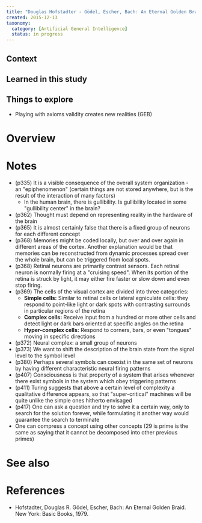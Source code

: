 ```yaml
---
title: "Douglas Hofstadter - Gödel, Escher, Bach: An Eternal Golden Braid - 1979"
created: 2015-12-13
taxonomy:
  category: [Artificial General Intelligence]
  status: in progress
---
```


## Context

## Learned in this study

## Things to explore

* Playing with axioms validity creates new realities (GEB)

# Overview

# Notes

* (p335) It is a visible consequence of the overall system organization - an "epiphenomenon" (certain things are not stored anywhere, but is the result of the interaction of many factors)
	* In the human brain, there is gullibility. Is gullibility located in some "gullibility center" in the brain?
* (p362) Thought must depend on representing reality in the hardware of the brain
* (p365) It is almost certainly false that there is a fixed group of neurons for each different concept
* (p368) Memories might be coded locally, but over and over again in different areas of the cortex. Another explanation would be that memories can be reconstructed from dynamic processes spread over the whole brain, but can be triggered from local spots.
* (p368) Retinal neurons are primarily contrast sensors. Each retinal neuron is normally firing at a "cruising speed". When its portion of the retina is struck by light, it may either fire faster or slow down and even stop firing.
* (p369) The cells of the visual cortex are divided into three categories:
	* **Simple cells:** Similar to retinal cells or lateral egniculate cells: they respond to point-like light or dark spots with contrasting surrounds in particular regions of the retina
	* **Complex cells:** Receive input from a hundred or more other cells and detect light or dark bars oriented at specific angles on the retina
	* **Hyper-complex cells:** Respond to corners, bars, or even "tongues" moving in specific directions
* (p372) Neural complex: a small group of neurons
* (p373) We want to shift the description of the brain state from the signal level to the symbol level
* (p380) Perhaps several symbols can coexist in the same set of neurons by having different characteristic neural firing patterns
* (p407) Consciousness is that property of a system that arises whenever there exist symbols in the system which obey triggering patterns
* (p411) Turing suggests that above a certain level of complexity a qualitative difference appears, so that "super-critical" machines will be quite unlike the simple ones hitherto envisaged
* (p417) One can ask a question and try to solve it a certain way, only to search for the solution forever, while formulating it another way would guarantee the search to terminate
* One can compress a concept using other concepts (29 is prime is the same as saying that it cannot be decomposed into other previous primes)

# See also

# References
* Hofstadter, Douglas R. Gödel, Escher, Bach: An Eternal Golden Braid. New York: Basic Books, 1979.
